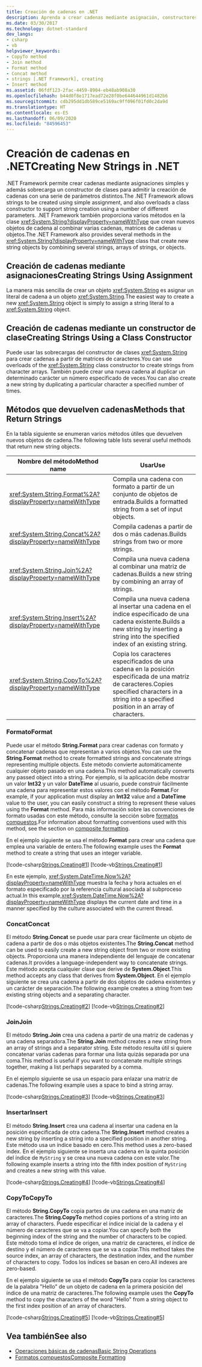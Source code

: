 ```yaml
---
title: Creación de cadenas en .NET
description: Aprenda a crear cadenas mediante asignación, constructores de clase o métodos System.String que combinan varias cadenas, matrices de cadenas u objetos en .NET.
ms.date: 03/30/2017
ms.technology: dotnet-standard
dev_langs:
- csharp
- vb
helpviewer_keywords:
- CopyTo method
- Join method
- Format method
- Concat method
- strings [.NET Framework], creating
- Insert method
ms.assetid: 06fdf123-2fac-4459-8904-eb48ab908a30
ms.openlocfilehash: b44d0f8e1717ead72e28f0be644644961d1482b6
ms.sourcegitcommit: cdb295dd1db589ce5169ac9ff096f01fd0c2da9d
ms.translationtype: HT
ms.contentlocale: es-ES
ms.lasthandoff: 06/09/2020
ms.locfileid: "84596453"
---
```

# <a name="creating-new-strings-in-net"></a><span data-ttu-id="a96f9-103">Creación de cadenas en .NET</span><span class="sxs-lookup"><span data-stu-id="a96f9-103">Creating New Strings in .NET</span></span>
<span data-ttu-id="a96f9-104">.NET Framework permite crear cadenas mediante asignaciones simples y además sobrecarga un constructor de clases para admitir la creación de cadenas con una serie de parámetros distintos.</span><span class="sxs-lookup"><span data-stu-id="a96f9-104">The .NET Framework allows strings to be created using simple assignment, and also overloads a class constructor to support string creation using a number of different parameters.</span></span> <span data-ttu-id="a96f9-105">.NET Framework también proporciona varios métodos en la clase <xref:System.String?displayProperty=nameWithType> que crean nuevos objetos de cadena al combinar varias cadenas, matrices de cadenas u objetos.</span><span class="sxs-lookup"><span data-stu-id="a96f9-105">The .NET Framework also provides several methods in the <xref:System.String?displayProperty=nameWithType> class that create new string objects by combining several strings, arrays of strings, or objects.</span></span>  
  
## <a name="creating-strings-using-assignment"></a><span data-ttu-id="a96f9-106">Creación de cadenas mediante asignaciones</span><span class="sxs-lookup"><span data-stu-id="a96f9-106">Creating Strings Using Assignment</span></span>  
 <span data-ttu-id="a96f9-107">La manera más sencilla de crear un objeto <xref:System.String> es asignar un literal de cadena a un objeto <xref:System.String>.</span><span class="sxs-lookup"><span data-stu-id="a96f9-107">The easiest way to create a new <xref:System.String> object is simply to assign a string literal to a <xref:System.String> object.</span></span>  
  
## <a name="creating-strings-using-a-class-constructor"></a><span data-ttu-id="a96f9-108">Creación de cadenas mediante un constructor de clase</span><span class="sxs-lookup"><span data-stu-id="a96f9-108">Creating Strings Using a Class Constructor</span></span>  
 <span data-ttu-id="a96f9-109">Puede usar las sobrecargas del constructor de clases <xref:System.String> para crear cadenas a partir de matrices de caracteres.</span><span class="sxs-lookup"><span data-stu-id="a96f9-109">You can use overloads of the <xref:System.String> class constructor to create strings from character arrays.</span></span> <span data-ttu-id="a96f9-110">También puede crear una nueva cadena al duplicar un determinado carácter un número especificado de veces.</span><span class="sxs-lookup"><span data-stu-id="a96f9-110">You can also create a new string by duplicating a particular character a specified number of times.</span></span>  
  
## <a name="methods-that-return-strings"></a><span data-ttu-id="a96f9-111">Métodos que devuelven cadenas</span><span class="sxs-lookup"><span data-stu-id="a96f9-111">Methods that Return Strings</span></span>  
 <span data-ttu-id="a96f9-112">En la tabla siguiente se enumeran varios métodos útiles que devuelven nuevos objetos de cadena.</span><span class="sxs-lookup"><span data-stu-id="a96f9-112">The following table lists several useful methods that return new string objects.</span></span>  
  
|<span data-ttu-id="a96f9-113">Nombre del método</span><span class="sxs-lookup"><span data-stu-id="a96f9-113">Method name</span></span>|<span data-ttu-id="a96f9-114">Usar</span><span class="sxs-lookup"><span data-stu-id="a96f9-114">Use</span></span>|  
|-----------------|---------|  
|<xref:System.String.Format%2A?displayProperty=nameWithType>|<span data-ttu-id="a96f9-115">Compila una cadena con formato a partir de un conjunto de objetos de entrada.</span><span class="sxs-lookup"><span data-stu-id="a96f9-115">Builds a formatted string from a set of input objects.</span></span>|  
|<xref:System.String.Concat%2A?displayProperty=nameWithType>|<span data-ttu-id="a96f9-116">Compila cadenas a partir de dos o más cadenas.</span><span class="sxs-lookup"><span data-stu-id="a96f9-116">Builds strings from two or more strings.</span></span>|  
|<xref:System.String.Join%2A?displayProperty=nameWithType>|<span data-ttu-id="a96f9-117">Compila una nueva cadena al combinar una matriz de cadenas.</span><span class="sxs-lookup"><span data-stu-id="a96f9-117">Builds a new string by combining an array of strings.</span></span>|  
|<xref:System.String.Insert%2A?displayProperty=nameWithType>|<span data-ttu-id="a96f9-118">Compila una nueva cadena al insertar una cadena en el índice especificado de una cadena existente.</span><span class="sxs-lookup"><span data-stu-id="a96f9-118">Builds a new string by inserting a string into the specified index of an existing string.</span></span>|  
|<xref:System.String.CopyTo%2A?displayProperty=nameWithType>|<span data-ttu-id="a96f9-119">Copia los caracteres especificados de una cadena en la posición especificada de una matriz de caracteres.</span><span class="sxs-lookup"><span data-stu-id="a96f9-119">Copies specified characters in a string into a specified position in an array of characters.</span></span>|  
  
### <a name="format"></a><span data-ttu-id="a96f9-120">Formato</span><span class="sxs-lookup"><span data-stu-id="a96f9-120">Format</span></span>  
 <span data-ttu-id="a96f9-121">Puede usar el método **String.Format** para crear cadenas con formato y concatenar cadenas que representan a varios objetos.</span><span class="sxs-lookup"><span data-stu-id="a96f9-121">You can use the **String.Format** method to create formatted strings and concatenate strings representing multiple objects.</span></span> <span data-ttu-id="a96f9-122">Este método convierte automáticamente cualquier objeto pasado en una cadena.</span><span class="sxs-lookup"><span data-stu-id="a96f9-122">This method automatically converts any passed object into a string.</span></span> <span data-ttu-id="a96f9-123">Por ejemplo, si la aplicación debe mostrar un valor **Int32** y un valor **DateTime** al usuario, puede construir fácilmente una cadena para representar estos valores con el método **Format**.</span><span class="sxs-lookup"><span data-stu-id="a96f9-123">For example, if your application must display an **Int32** value and a **DateTime** value to the user, you can easily construct a string to represent these values using the **Format** method.</span></span> <span data-ttu-id="a96f9-124">Para más información sobre las convenciones de formato usadas con este método, consulte la sección sobre [formatos compuestos](composite-formatting.md).</span><span class="sxs-lookup"><span data-stu-id="a96f9-124">For information about formatting conventions used with this method, see the section on [composite formatting](composite-formatting.md).</span></span>  
  
 <span data-ttu-id="a96f9-125">En el ejemplo siguiente se usa el método **Format** para crear una cadena que emplea una variable de entero.</span><span class="sxs-lookup"><span data-stu-id="a96f9-125">The following example uses the **Format** method to create a string that uses an integer variable.</span></span>  
  
 [!code-csharp[Strings.Creating#1](../../../samples/snippets/csharp/VS_Snippets_CLR/Strings.Creating/cs/Example.cs#1)]
 [!code-vb[Strings.Creating#1](../../../samples/snippets/visualbasic/VS_Snippets_CLR/Strings.Creating/vb/Example.vb#1)]  
  
 <span data-ttu-id="a96f9-126">En este ejemplo, <xref:System.DateTime.Now%2A?displayProperty=nameWithType> muestra la fecha y hora actuales en el formato especificado por la referencia cultural asociada al subproceso actual.</span><span class="sxs-lookup"><span data-stu-id="a96f9-126">In this example,<xref:System.DateTime.Now%2A?displayProperty=nameWithType> displays the current date and time in a manner specified by the culture associated with the current thread.</span></span>  
  
### <a name="concat"></a><span data-ttu-id="a96f9-127">Concat</span><span class="sxs-lookup"><span data-stu-id="a96f9-127">Concat</span></span>  
 <span data-ttu-id="a96f9-128">El método **String.Concat** se puede usar para crear fácilmente un objeto de cadena a partir de dos o más objetos existentes.</span><span class="sxs-lookup"><span data-stu-id="a96f9-128">The **String.Concat** method can be used to easily create a new string object from two or more existing objects.</span></span> <span data-ttu-id="a96f9-129">Proporciona una manera independiente del lenguaje de concatenar cadenas.</span><span class="sxs-lookup"><span data-stu-id="a96f9-129">It provides a language-independent way to concatenate strings.</span></span> <span data-ttu-id="a96f9-130">Este método acepta cualquier clase que derive de **System.Object**.</span><span class="sxs-lookup"><span data-stu-id="a96f9-130">This method accepts any class that derives from **System.Object**.</span></span> <span data-ttu-id="a96f9-131">En el ejemplo siguiente se crea una cadena a partir de dos objetos de cadena existentes y un carácter de separación.</span><span class="sxs-lookup"><span data-stu-id="a96f9-131">The following example creates a string from two existing string objects and a separating character.</span></span>  
  
 [!code-csharp[Strings.Creating#2](../../../samples/snippets/csharp/VS_Snippets_CLR/Strings.Creating/cs/Example.cs#2)]
 [!code-vb[Strings.Creating#2](../../../samples/snippets/visualbasic/VS_Snippets_CLR/Strings.Creating/vb/Example.vb#2)]  
  
### <a name="join"></a><span data-ttu-id="a96f9-132">Join</span><span class="sxs-lookup"><span data-stu-id="a96f9-132">Join</span></span>  
 <span data-ttu-id="a96f9-133">El método **String.Join** crea una cadena a partir de una matriz de cadenas y una cadena separadora.</span><span class="sxs-lookup"><span data-stu-id="a96f9-133">The **String.Join** method creates a new string from an array of strings and a separator string.</span></span> <span data-ttu-id="a96f9-134">Este método resulta útil si quiere concatenar varias cadenas para formar una lista quizás separada por una coma.</span><span class="sxs-lookup"><span data-stu-id="a96f9-134">This method is useful if you want to concatenate multiple strings together, making a list perhaps separated by a comma.</span></span>  
  
 <span data-ttu-id="a96f9-135">En el ejemplo siguiente se usa un espacio para enlazar una matriz de cadenas.</span><span class="sxs-lookup"><span data-stu-id="a96f9-135">The following example uses a space to bind a string array.</span></span>  
  
 [!code-csharp[Strings.Creating#3](../../../samples/snippets/csharp/VS_Snippets_CLR/Strings.Creating/cs/Example.cs#3)]
 [!code-vb[Strings.Creating#3](../../../samples/snippets/visualbasic/VS_Snippets_CLR/Strings.Creating/vb/Example.vb#3)]  
  
### <a name="insert"></a><span data-ttu-id="a96f9-136">Insertar</span><span class="sxs-lookup"><span data-stu-id="a96f9-136">Insert</span></span>  
 <span data-ttu-id="a96f9-137">El método **String.Insert** crea una cadena al insertar una cadena en la posición especificada de otra cadena.</span><span class="sxs-lookup"><span data-stu-id="a96f9-137">The **String.Insert** method creates a new string by inserting a string into a specified position in another string.</span></span> <span data-ttu-id="a96f9-138">Este método usa un índice basado en cero.</span><span class="sxs-lookup"><span data-stu-id="a96f9-138">This method uses a zero-based index.</span></span> <span data-ttu-id="a96f9-139">En el ejemplo siguiente se inserta una cadena en la quinta posición del índice de `MyString` y se crea una nueva cadena con este valor.</span><span class="sxs-lookup"><span data-stu-id="a96f9-139">The following example inserts a string into the fifth index position of `MyString` and creates a new string with this value.</span></span>  
  
 [!code-csharp[Strings.Creating#4](../../../samples/snippets/csharp/VS_Snippets_CLR/Strings.Creating/cs/Example.cs#4)]
 [!code-vb[Strings.Creating#4](../../../samples/snippets/visualbasic/VS_Snippets_CLR/Strings.Creating/vb/Example.vb#4)]  
  
### <a name="copyto"></a><span data-ttu-id="a96f9-140">CopyTo</span><span class="sxs-lookup"><span data-stu-id="a96f9-140">CopyTo</span></span>  
 <span data-ttu-id="a96f9-141">El método **String.CopyTo** copia partes de una cadena en una matriz de caracteres.</span><span class="sxs-lookup"><span data-stu-id="a96f9-141">The **String.CopyTo** method copies portions of a string into an array of characters.</span></span> <span data-ttu-id="a96f9-142">Puede especificar el índice inicial de la cadena y el número de caracteres que se va a copiar.</span><span class="sxs-lookup"><span data-stu-id="a96f9-142">You can specify both the beginning index of the string and the number of characters to be copied.</span></span> <span data-ttu-id="a96f9-143">Este método toma el índice de origen, una matriz de caracteres, el índice de destino y el número de caracteres que se va a copiar.</span><span class="sxs-lookup"><span data-stu-id="a96f9-143">This method takes the source index, an array of characters, the destination index, and the number of characters to copy.</span></span> <span data-ttu-id="a96f9-144">Todos los índices se basan en cero.</span><span class="sxs-lookup"><span data-stu-id="a96f9-144">All indexes are zero-based.</span></span>  
  
 <span data-ttu-id="a96f9-145">En el ejemplo siguiente se usa el método **CopyTo** para copiar los caracteres de la palabra "Hello" de un objeto de cadena en la primera posición del índice de una matriz de caracteres.</span><span class="sxs-lookup"><span data-stu-id="a96f9-145">The following example uses the **CopyTo** method to copy the characters of the word "Hello" from a string object to the first index position of an array of characters.</span></span>  
  
 [!code-csharp[Strings.Creating#5](../../../samples/snippets/csharp/VS_Snippets_CLR/Strings.Creating/cs/Example.cs#5)]
 [!code-vb[Strings.Creating#5](../../../samples/snippets/visualbasic/VS_Snippets_CLR/Strings.Creating/vb/Example.vb#5)]  
  
## <a name="see-also"></a><span data-ttu-id="a96f9-146">Vea también</span><span class="sxs-lookup"><span data-stu-id="a96f9-146">See also</span></span>

- [<span data-ttu-id="a96f9-147">Operaciones básicas de cadenas</span><span class="sxs-lookup"><span data-stu-id="a96f9-147">Basic String Operations</span></span>](basic-string-operations.md)
- [<span data-ttu-id="a96f9-148">Formatos compuestos</span><span class="sxs-lookup"><span data-stu-id="a96f9-148">Composite Formatting</span></span>](composite-formatting.md)
